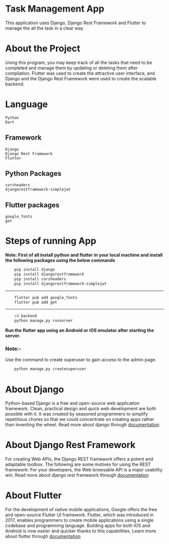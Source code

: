 # Task Management App
This application uses Django, Django Rest Framework and Flutter to manage the all the task
in a clear way


# About the Project 
Using this program, you may keep track of all the tasks that need to be completed and manage them by updating or deleting them after compilation. Flutter was used to create the attractive user interface, and Django and the Django Rest Framework were used to create the scalable backend. 


# Language
    Python
    Dart

## Framework
    Django
    Django Rest Framework
    Flutter

## Python Packages
    corsheaders
    djangorestframework-simplejwt

## Flutter packages
    google_fonts
    get

# Steps of running App
**Note: First of all install python and flutter in your local machine and install the following packages using the below commands**

```bash
    pip install django
    pip install djangorestframework
    pip install corsheaders
    pip install djangorestframework-simplejwt
```

---

```bash
    flutter pub add google_fonts
    flutter pub add get
```

---

```bash
    cd backend
    python manage.py runserver
```


**Run the flutter app using an Android or iOS emulator after starting the server.**

### **Note:-**
Use the command to create superuser to gain access to the admin page.
```bash
    python manage.py createsuperuser
```

# About Django
Python-based Django is a free and open-source web application framework. Clean, practical design and quick web development are both possible with it. It was created by seasoned programmers to simplify repetitious chores so that we could concentrate on creating apps rather than inventing the wheel. Read more about django through [documentation](https://docs.djangoproject.com/en/4.0/)

# About Django Rest Framework
For creating Web APIs, the Django REST framework offers a potent and adaptable toolbox. The following are some motives for using the REST framework: For your developers, the Web browsable API is a major usability win. Read more about django rest framework through [documentation](https://www.django-rest-framework.org/)

# About Flutter
For the development of native mobile applications, Google offers the free and open-source Flutter UI framework. Flutter, which was introduced in 2017, enables programmers to create mobile applications using a single codebase and programming language. Building apps for both iOS and Android is now easier and quicker thanks to this capabilities. Learn more about flutter through [documentation](https://docs.flutter.dev/)

